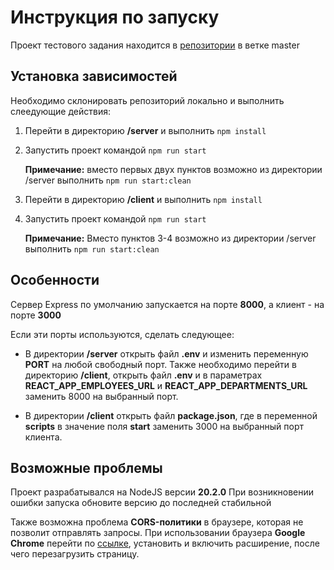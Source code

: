 # Инструкция по запуску

Проект тестового задания находится в [репозитории](https://github.com/artem-kuznecov/IRS-introductory-project)  в ветке master

## Установка зависимостей

Необходимо склонировать репозиторий локально и выполнить слеедующие действия:
   

 1. Перейти в директорию **/server** и выполнить `npm install`
 2. Запустить проект командой `npm run start`
 
	 **Примечание:** вместо первых двух пунктов возможно из директории /server выполнить `npm run start:clean` 
	 
 3. Перейти в директорию **/client** и выполнить `npm install`
 4. Запустить проект командой `npm run start`
 
	   **Примечание:** Вместо пунктов 3-4 возможно из директории /server выполнить `npm run start:clean`

## Особенности

Сервер Express по умолчанию запускается на порте **8000**, а клиент - на порте **3000**

Если эти порты используются, сделать следующее:
 - В директории **/server** открыть файл **.env** и изменить переменную **PORT** на любой свободный порт. Также необходимо перейти в директорию **/client**, открыть файл **.env** и в параметрах **REACT_APP_EMPLOYEES_URL** и **REACT_APP_DEPARTMENTS_URL** заменить 8000 на выбранный порт.
 
 - В директории **/client** открыть файл **package.json**, где в переменной **scripts** в значение поля **start** заменить 3000 на выбранный порт клиента.

## Возможные проблемы

Проект разрабатывался на NodeJS версии **20.2.0**
При возникновении ошибки запуска обновите версию до последней стабильной

Также возможна проблема **CORS-политики** в браузере, которая не позволит отправлять запросы. При использовании браузера **Google Chrome** перейти по [ссылке](https://chromewebstore.google.com/detail/cors-unblock/lfhmikememgdcahcdlaciloancbhjino?hl=ru), установить и включить расширение, после чего перезагрузить страницу.
